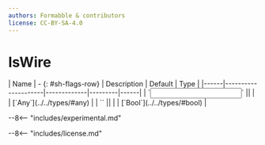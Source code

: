 ```yaml
---
authors: Formabble & contributors
license: CC-BY-SA-4.0
---
```



# IsWire

<div class="sh-parameters" markdown="1">
| Name | - {: #sh-flags-row} | Description | Default | Type |
|------|---------------------|-------------|---------|------|
| `<input>` || | | [`Any`](../../types/#any) |
| `<output>` || | | [`Bool`](../../types/#bool) |

</div>

--8<-- "includes/experimental.md"



--8<-- "includes/license.md"

